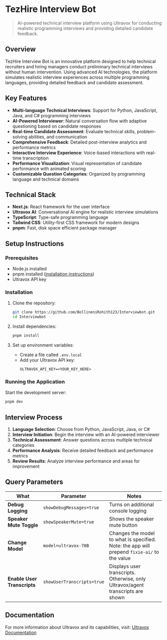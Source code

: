 # TezHire Interview Bot

> AI-powered technical interview platform using Ultravox for conducting realistic programming interviews and providing detailed candidate feedback.

## Overview

TezHire Interview Bot is an innovative platform designed to help technical recruiters and hiring managers conduct preliminary technical interviews without human intervention. Using advanced AI technologies, the platform simulates realistic interview experiences across multiple programming languages, providing detailed feedback and candidate assessment.

## Key Features

- **Multi-language Technical Interviews**: Support for Python, JavaScript, Java, and C# programming interviews
- **AI-Powered Interviewer**: Natural conversation flow with adaptive questioning based on candidate responses
- **Real-time Candidate Assessment**: Evaluate technical skills, problem-solving abilities, and communication
- **Comprehensive Feedback**: Detailed post-interview analytics and performance metrics
- **Interactive Interview Experience**: Voice-based interactions with real-time transcription
- **Performance Visualization**: Visual representation of candidate performance with animated scoring
- **Customizable Question Categories**: Organized by programming language and technical domains

## Technical Stack

- **Next.js**: React framework for the user interface
- **Ultravox AI**: Conversational AI engine for realistic interview simulations
- **TypeScript**: Type-safe programming language
- **Tailwind CSS**: Utility-first CSS framework for modern designs
- **pnpm**: Fast, disk space efficient package manager

## Setup Instructions

### Prerequisites
- Node.js installed
- pnpm installed ([installation instructions](https://pnpm.io/installation))
- Ultravox API key

### Installation

1. Clone the repository:
   ```bash
   git clone https://github.com/BollineniRohith123/Interviewbot.git
   cd Interviewbot
   ```

2. Install dependencies:
   ```bash
   pnpm install
   ```

3. Set up environment variables:
   - Create a file called `.env.local`
   - Add your Ultravox API key:
     ```
     ULTRAVOX_API_KEY=<YOUR_KEY_HERE>
     ```

### Running the Application

Start the development server:
```bash
pnpm dev
```

## Interview Process

1. **Language Selection**: Choose from Python, JavaScript, Java, or C#
2. **Interview Initiation**: Begin the interview with an AI-powered interviewer
3. **Technical Assessment**: Answer questions across multiple technical categories
4. **Performance Analysis**: Receive detailed feedback and performance metrics
5. **Review Results**: Analyze interview performance and areas for improvement

## Query Parameters

| What | Parameter | Notes |
|--------|--------|---------|
|**Debug Logging**|`showDebugMessages=true`| Turns on additional console logging|
|**Speaker Mute Toggle**|`showSpeakerMute=true`| Shows the speaker mute button|
|**Change Model**|`model=ultravox-70B`|Changes the model to what is specified. Note: the app will prepend `fixie-ai/` to the value|
|**Enable User Transcripts**|`showUserTranscripts=true`|Displays user transcripts. Otherwise, only Ultravox/agent transcripts are shown|

## Documentation
For more information about Ultravox and its capabilities, visit: [Ultravox Documentation](https://docs.ultravox.ai)


